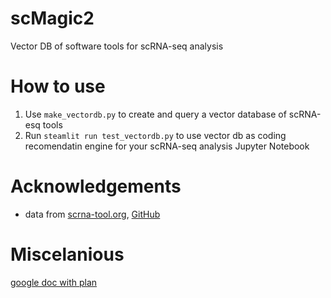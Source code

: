 # scMagic2
Vector DB of software tools for scRNA-seq analysis

# How to use
1. Use `make_vectordb.py` to create and query a vector database of scRNA-esq tools
2. Run `steamlit run test_vectordb.py` to use vector db as coding recomendatin engine for your scRNA-seq analysis Jupyter Notebook

# Acknowledgements
* data from [scrna-tool.org](https://www.scrna-tools.org), [GitHub](https://github.com/scRNA-tools/scRNA-tools)

# Miscelanious
[google doc with plan](https://docs.google.com/document/d/1Hldune730uqvTMbDne8wDymYPwhZkFch6T9RnzBfVa4/edit)